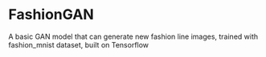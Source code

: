 # FashionGAN
A basic GAN model that can generate new fashion line images, trained with fashion_mnist dataset, built on Tensorflow
